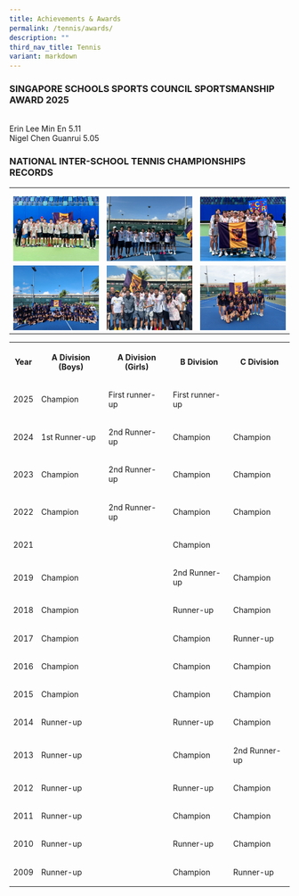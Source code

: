 ```yaml
---
title: Achievements & Awards
permalink: /tennis/awards/
description: ""
third_nav_title: Tennis
variant: markdown
---
```

<h3><strong>SINGAPORE SCHOOLS SPORTS COUNCIL SPORTSMANSHIP AWARD 2025</strong></h3>
<p>
<br>Erin Lee Min En 5.11
<br>Nigel Chen Guanrui 5.05
<br>
</p>
<h3>NATIONAL INTER-SCHOOL TENNIS CHAMPIONSHIPS RECORDS</h3>
<table style="minWidth: 75px">
<colgroup>
<col>
<col>
<col>
</colgroup>
<tbody>
<tr>
<td rowspan="1" colspan="1">
<p></p>
<div class="isomer-image-wrapper">
<img style="width: 100%" height="auto" width="100%" alt="" src="/images/CCA Sports/Tennis/1.jpg">
</div>
</td>
<td rowspan="1" colspan="1">
<p></p>
<div class="isomer-image-wrapper">
<img style="width: 100%" height="auto" width="100%" alt="" src="/images/CCA Sports/Tennis/2.jpg">
</div>
</td>
<td rowspan="1" colspan="1">
<p></p>
<div class="isomer-image-wrapper">
<img style="width: 100%" height="auto" width="100%" alt="" src="/images/CCA Sports/Tennis/3.jpg">
</div>
</td>
</tr>
<tr>
<td rowspan="1" colspan="1">
<div class="isomer-image-wrapper">
<img style="width: 100%" height="auto" width="100%" alt="" src="/images/CCA%20Sports/Tennis/b%20div%20team.jpeg">
</div>
</td>
<td rowspan="1" colspan="1">
<div class="isomer-image-wrapper">
<img style="width: 100%" height="auto" width="100%" alt="" src="/images/CCA%20Sports/Tennis/celebrating%20the%20win%20with%20our%20principal,%20senior%20admin,%20teachers%20and%20coaches.jpeg">
</div>
</td>
<td rowspan="1" colspan="1">
<div class="isomer-image-wrapper">
<img style="width: 100%" height="auto" width="100%" alt="" src="/images/CCA%20Sports/Tennis/team%20photos.jpeg">
</div>
</td>
</tr>
</tbody>
</table>
<table style="minWidth: 125px">
<colgroup>
<col>
<col>
<col>
<col>
<col>
</colgroup>
<tbody>
<tr>
<th rowspan="1" colspan="1">
<p>Year</p>
</th>
<th rowspan="1" colspan="1">
<p>A Division (Boys)</p>
</th>
<th rowspan="1" colspan="1">
<p>A Division (Girls)</p>
</th>
<th rowspan="1" colspan="1">
<p>B Division</p>
</th>
<th rowspan="1" colspan="1">
<p>C Division</p>
</th>
</tr>
<tr>
<td rowspan="1" colspan="1">
<p>2025</p>
</td>
<td rowspan="1" colspan="1">
<p>Champion&nbsp;</p>
</td>
<td rowspan="1" colspan="1">
<p>First runner-up</p>
</td>
<td rowspan="1" colspan="1">
<p>First runner-up</p>
</td>
<td rowspan="1" colspan="1">
<p></p>
</td>
</tr>
<tr>
<td rowspan="1" colspan="1">
<p>2024</p>
</td>
<td rowspan="1" colspan="1">
<p>1st Runner-up</p>
</td>
<td rowspan="1" colspan="1">
<p>2nd Runner-up</p>
</td>
<td rowspan="1" colspan="1">
<p>Champion</p>
</td>
<td rowspan="1" colspan="1">
<p>Champion</p>
</td>
</tr>
<tr>
<td rowspan="1" colspan="1">
<p>2023</p>
</td>
<td rowspan="1" colspan="1">
<p>Champion</p>
</td>
<td rowspan="1" colspan="1">
<p>2nd Runner-up</p>
</td>
<td rowspan="1" colspan="1">
<p>Champion</p>
</td>
<td rowspan="1" colspan="1">
<p>Champion</p>
</td>
</tr>
<tr>
<td rowspan="1" colspan="1">
<p>2022</p>
</td>
<td rowspan="1" colspan="1">
<p>Champion</p>
</td>
<td rowspan="1" colspan="1">
<p>2nd Runner-up</p>
</td>
<td rowspan="1" colspan="1">
<p>Champion</p>
</td>
<td rowspan="1" colspan="1">
<p>Champion</p>
</td>
</tr>
<tr>
<td rowspan="1" colspan="1">
<p>2021</p>
</td>
<td rowspan="1" colspan="1">
<p></p>
</td>
<td rowspan="1" colspan="1">
<p></p>
</td>
<td rowspan="1" colspan="1">
<p>Champion</p>
</td>
<td rowspan="1" colspan="1">
<p></p>
</td>
</tr>
<tr>
<td rowspan="1" colspan="1">
<p>2019</p>
</td>
<td rowspan="1" colspan="1">
<p>Champion</p>
</td>
<td rowspan="1" colspan="1">
<p></p>
</td>
<td rowspan="1" colspan="1">
<p>2nd Runner-up</p>
</td>
<td rowspan="1" colspan="1">
<p>Champion</p>
</td>
</tr>
<tr>
<td rowspan="1" colspan="1">
<p>2018</p>
</td>
<td rowspan="1" colspan="1">
<p>Champion</p>
</td>
<td rowspan="1" colspan="1">
<p></p>
</td>
<td rowspan="1" colspan="1">
<p>Runner-up</p>
</td>
<td rowspan="1" colspan="1">
<p>Champion</p>
</td>
</tr>
<tr>
<td rowspan="1" colspan="1">
<p>2017</p>
</td>
<td rowspan="1" colspan="1">
<p>Champion</p>
</td>
<td rowspan="1" colspan="1">
<p></p>
</td>
<td rowspan="1" colspan="1">
<p>Champion</p>
</td>
<td rowspan="1" colspan="1">
<p>Runner-up</p>
</td>
</tr>
<tr>
<td rowspan="1" colspan="1">
<p>2016</p>
</td>
<td rowspan="1" colspan="1">
<p>Champion</p>
</td>
<td rowspan="1" colspan="1">
<p></p>
</td>
<td rowspan="1" colspan="1">
<p>Champion</p>
</td>
<td rowspan="1" colspan="1">
<p>Champion</p>
</td>
</tr>
<tr>
<td rowspan="1" colspan="1">
<p>2015</p>
</td>
<td rowspan="1" colspan="1">
<p>Champion</p>
</td>
<td rowspan="1" colspan="1">
<p></p>
</td>
<td rowspan="1" colspan="1">
<p>Champion</p>
</td>
<td rowspan="1" colspan="1">
<p>Champion</p>
</td>
</tr>
<tr>
<td rowspan="1" colspan="1">
<p>2014</p>
</td>
<td rowspan="1" colspan="1">
<p>Runner-up</p>
</td>
<td rowspan="1" colspan="1">
<p></p>
</td>
<td rowspan="1" colspan="1">
<p>Runner-up</p>
</td>
<td rowspan="1" colspan="1">
<p>Champion</p>
</td>
</tr>
<tr>
<td rowspan="1" colspan="1">
<p>2013</p>
</td>
<td rowspan="1" colspan="1">
<p>Runner-up</p>
</td>
<td rowspan="1" colspan="1">
<p></p>
</td>
<td rowspan="1" colspan="1">
<p>Champion</p>
</td>
<td rowspan="1" colspan="1">
<p>2nd Runner-up</p>
</td>
</tr>
<tr>
<td rowspan="1" colspan="1">
<p>2012</p>
</td>
<td rowspan="1" colspan="1">
<p>Runner-up</p>
</td>
<td rowspan="1" colspan="1">
<p></p>
</td>
<td rowspan="1" colspan="1">
<p>Runner-up</p>
</td>
<td rowspan="1" colspan="1">
<p>Champion</p>
</td>
</tr>
<tr>
<td rowspan="1" colspan="1">
<p>2011</p>
</td>
<td rowspan="1" colspan="1">
<p>Runner-up</p>
</td>
<td rowspan="1" colspan="1">
<p></p>
</td>
<td rowspan="1" colspan="1">
<p>Champion</p>
</td>
<td rowspan="1" colspan="1">
<p>Champion</p>
</td>
</tr>
<tr>
<td rowspan="1" colspan="1">
<p>2010</p>
</td>
<td rowspan="1" colspan="1">
<p>Runner-up</p>
</td>
<td rowspan="1" colspan="1">
<p></p>
</td>
<td rowspan="1" colspan="1">
<p>Runner-up</p>
</td>
<td rowspan="1" colspan="1">
<p>Champion</p>
</td>
</tr>
<tr>
<td rowspan="1" colspan="1">
<p>2009</p>
</td>
<td rowspan="1" colspan="1">
<p>Runner-up</p>
</td>
<td rowspan="1" colspan="1">
<p></p>
</td>
<td rowspan="1" colspan="1">
<p>Champion</p>
</td>
<td rowspan="1" colspan="1">
<p>Runner-up</p>
</td>
</tr>
</tbody>
</table>
<p></p>